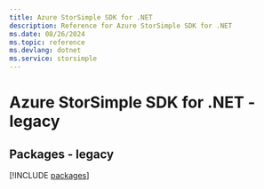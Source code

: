```yaml
---
title: Azure StorSimple SDK for .NET
description: Reference for Azure StorSimple SDK for .NET
ms.date: 08/26/2024
ms.topic: reference
ms.devlang: dotnet
ms.service: storsimple
---
```

# Azure StorSimple SDK for .NET - legacy
## Packages - legacy
[!INCLUDE [packages](storsimple-index.md)]